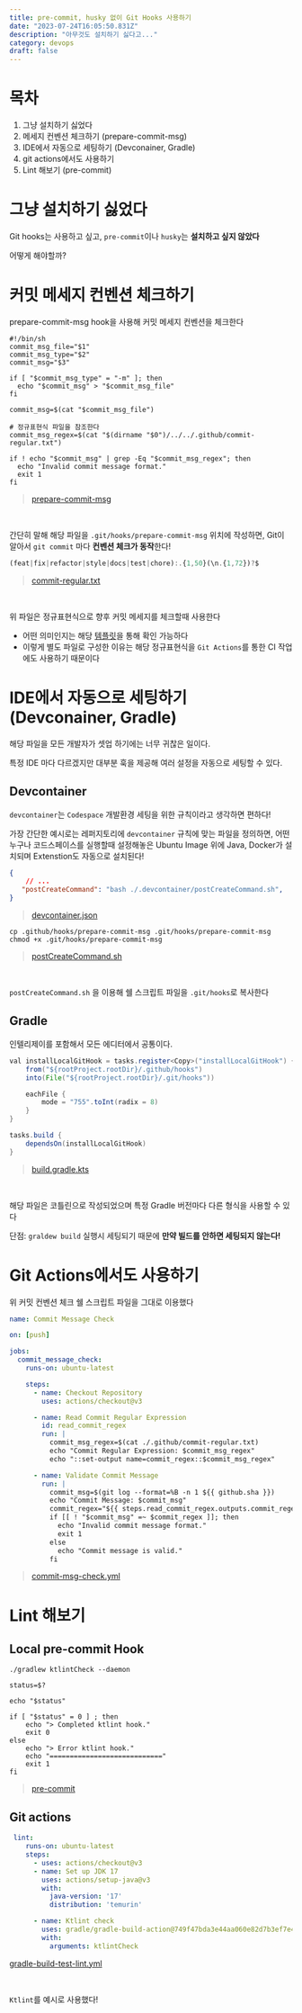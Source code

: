 ```yaml
---
title: pre-commit, husky 없이 Git Hooks 사용하기
date: "2023-07-24T16:05:50.831Z"
description: "아무것도 설치하기 싫다고..."
category: devops
draft: false
---
```


# 목차

1. 그냥 설치하기 싫었다
2. 메세지 컨벤션 체크하기 (prepare-commit-msg)
3. IDE에서 자동으로 세팅하기 (Devconainer, Gradle)
4. git actions에서도 사용하기 
5. Lint 해보기 (pre-commit)

# 그냥 설치하기 싫었다

Git hooks는 사용하고 싶고, `pre-commit`이나 `husky`는 **설치하고 싶지 않았다**

어떻게 해야할까?

# 커밋 메세지 컨벤션 체크하기

prepare-commit-msg hook을 사용해 커밋 메세지 컨벤션을 체크한다

```shell
#!/bin/sh
commit_msg_file="$1"
commit_msg_type="$2"
commit_msg="$3"

if [ "$commit_msg_type" = "-m" ]; then
  echo "$commit_msg" > "$commit_msg_file"
fi

commit_msg=$(cat "$commit_msg_file")

# 정규표현식 파일을 참조한다
commit_msg_regex=$(cat "$(dirname "$0")/../../.github/commit-regular.txt")

if ! echo "$commit_msg" | grep -Eq "$commit_msg_regex"; then
  echo "Invalid commit message format."
  exit 1
fi
```
> [prepare-commit-msg](https://github.com/f-lab-clone/ticketing-service/blob/main/.github/hooks/prepare-commit-msg)

<br/>

간단히 말해 해당 파일을 `.git/hooks/prepare-commit-msg` 위치에 작성하면, Git이 알아서 `git commit` 마다 **컨벤션 체크가 동작**한다!


```javascript
(feat|fix|refactor|style|docs|test|chore):.{1,50}(\n.{1,72})?$
```
> [commit-regular.txt](https://github.com/f-lab-clone/ticketing-service/blob/main/.github/commit-regular.txt)

<br/>

위 파일은 정규표현식으로 향후 커밋 메세지를 체크할때 사용한다 
- 어떤 의미인지는 해당 [템플릿](https://github.com/f-lab-clone/ticketing-service/blob/main/commit-msg-template.txt)을 통해 확인 가능하다
- 이렇게 별도 파일로 구성한 이유는 해당 정규표현식을 `Git Actions`를 통한 CI 작업에도 사용하기 때문이다


# IDE에서 자동으로 세팅하기 (Devconainer, Gradle)

해당 파일을 모든 개발자가 셋업 하기에는 너무 귀찮은 일이다.

특정 IDE 마다 다르겠지만 대부분 훅을 제공해 여러 설정을 자동으로 세팅할 수 있다.


## Devcontainer

`devcontainer`는 `Codespace` 개발환경 세팅을 위한 규칙이라고 생각하면 편하다!

가장 간단한 예시로는 레퍼지토리에 `devcontainer` 규칙에 맞는 파일을 정의하면, 어떤 누구나 코드스페이스를 실행할때 설정해놓은 Ubuntu Image 위에 Java, Docker가 설치되며 Extenstion도 자동으로 설치된다!

```json
{
    // ...
   "postCreateCommand": "bash ./.devcontainer/postCreateCommand.sh",
}
```
> [devcontainer.json](https://github.com/f-lab-clone/ticketing-service/blob/main/.devcontainer/devcontainer.json)

```shell
cp .github/hooks/prepare-commit-msg .git/hooks/prepare-commit-msg
chmod +x .git/hooks/prepare-commit-msg
```
> [postCreateCommand.sh](https://github.com/f-lab-clone/ticketing-service/blob/main/.devcontainer/postCreateCommand.sh)

<br/>

`postCreateCommand.sh` 을 이용해 쉘 스크립트 파일을 `.git/hooks`로 복사한다

## Gradle

인텔리제이를 포함해서 모든 에디터에서 공통이다.

```java
val installLocalGitHook = tasks.register<Copy>("installLocalGitHook") {
    from("${rootProject.rootDir}/.github/hooks")
    into(File("${rootProject.rootDir}/.git/hooks"))

    eachFile {
        mode = "755".toInt(radix = 8)
    }
}

tasks.build {
    dependsOn(installLocalGitHook)
}
```
> [build.gradle.kts](https://github.com/f-lab-clone/ticketing-service/blob/main/build.gradle.kts)

<br/>

해당 파일은 코틀린으로 작성되었으며 특정 Gradle 버전마다 다른 형식을 사용할 수 있다

단점: `graldew build` 실행시 세팅되기 때문에 **만약 빌드를 안하면 세팅되지 않는다!**

# Git Actions에서도 사용하기

위 커밋 컨벤션 체크 쉘 스크립트 파일을 그대로 이용했다

```yaml
name: Commit Message Check

on: [push]

jobs:
  commit_message_check:
    runs-on: ubuntu-latest

    steps:
      - name: Checkout Repository
        uses: actions/checkout@v3

      - name: Read Commit Regular Expression
        id: read_commit_regex
        run: |
          commit_msg_regex=$(cat ./.github/commit-regular.txt)
          echo "Commit Regular Expression: $commit_msg_regex"
          echo "::set-output name=commit_regex::$commit_msg_regex"

      - name: Validate Commit Message
        run: |
          commit_msg=$(git log --format=%B -n 1 ${{ github.sha }})
          echo "Commit Message: $commit_msg"
          commit_regex="${{ steps.read_commit_regex.outputs.commit_regex }}"
          if [[ ! "$commit_msg" =~ $commit_regex ]]; then
            echo "Invalid commit message format."
            exit 1
          else
            echo "Commit message is valid."
          fi
```
> [commit-msg-check.yml](https://github.com/f-lab-clone/ticketing-service/blob/main/.github/workflows/commit-msg-check.yml)


# Lint 해보기

## Local pre-commit Hook
```shell
./gradlew ktlintCheck --daemon

status=$?

echo "$status"

if [ "$status" = 0 ] ; then
    echo "> Completed ktlint hook."
    exit 0
else
    echo "> Error ktlint hook."
    echo "============================"
    exit 1
fi
```
> [pre-commit](https://github.com/f-lab-clone/ticketing-service/blob/main/.github/hooks/pre-commit)

## Git actions

```yaml
 lint:
    runs-on: ubuntu-latest
    steps:
      - uses: actions/checkout@v3
      - name: Set up JDK 17
        uses: actions/setup-java@v3
        with:
          java-version: '17'
          distribution: 'temurin'

      - name: Ktlint check
        uses: gradle/gradle-build-action@749f47bda3e44aa060e82d7b3ef7e40d953bd629
        with:
          arguments: ktlintCheck
```
[gradle-build-test-lint.yml](https://github.com/f-lab-clone/ticketing-service/blob/main/.github/workflows/gradle-build-test-lint.yml#L103)

<br/>

`Ktlint`를 예시로 사용했다!